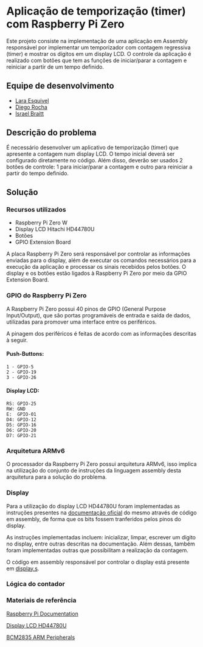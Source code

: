 # Aplicação de temporização (timer) com Raspberry Pi Zero

Este projeto consiste na implementação de uma aplicação em Assembly responsável por implementar um temporizador com contagem regressiva (timer) e mostrar os dígitos em um display LCD. O controle da aplicação é realizado com botões que tem as funções de iniciar/parar a contagem e reiniciar a partir de um tempo definido.

## Equipe de desenvolvimento
- [Lara Esquivel](github.com/laraesquivel)
- [Diego Rocha](github.com/Diego10Rocha)
- [Israel Braitt](github.com/israelbraitt)

## Descrição do problema
É necessário desenvolver um aplicativo de temporização (timer) que apresente a contagem num display LCD. O tempo inicial deverá ser configurado diretamente no código. Além disso, deverão ser usados 2 botões de controle: 1 para iniciar/parar a contagem e outro para reiniciar a partir do tempo definido.

## Solução
### Recursos utilizados
- Raspberry Pi Zero W
- Display LCD Hitachi HD44780U
- Botões
- GPIO Extension Board

A placa Raspberry Pi Zero será responsável por controlar as informações enviadas para o display, além de executar os comandos necessários para a execução da aplicação e processar os sinais recebidos pelos botões. O display e os botões estão ligados à Raspberry Pi Zero por meio da GPIO Extension Board.

### GPIO do Raspberry Pi Zero
A Raspberry Pi Zero possui 40 pinos de GPIO (General Purpose Input/Output), que são portas programáveis de entrada e saída de dados, utilizadas para promover uma interface entre os periféricos.

A pinagem dos periféricos é feitas de acordo com as informações descritas à seguir.

#### Push-Buttons:
   	1 - GPIO-5
	2 - GPIO-19
	3 - GPIO-26

#### Display LCD:
	RS: GPIO-25
	RW: GND
	E:  GPIO-01
	D4: GPIO-12
	D5: GPIO-16
	D6: GPIO-20
	D7: GPIO-21

### Arquitetura ARMv6
O processador da Raspberry Pi Zero possui arquitetura ARMv6, isso implica na utilização do conjunto de instruções da linguagem assembly desta arquitetura para a solução do problema.

### Display
Para a utilização do display LCD HD44780U foram implementadas as instruções presentes na [documentação oficial](https://www.google.com/url?sa=t&source=web&rct=j&url=https://www.sparkfun.com/datasheets/LCD/HD44780.pdf&ved=2ahUKEwjso46tlqn6AhVGL7kGHSe6BMEQFnoECGIQAQ&usg=AOvVaw076YT-P88DM3oFFvTDUv43) do mesmo através de código em assembly, de forma que os bits fossem tranferidos pelos pinos do display.

As instruções implementadas incluem: inicializar, limpar, escrever um dígito no display, entre outras descritas na documentação. Além dessas, também foram implementadas outras que possibilitam a realização da contagem.

O código em assembly responsável por controlar o display está presente em [display.s]().

### Lógica do contador

### Materiais de referência
[Raspberry Pi Documentation](https://www.raspberrypi.com/documentation/computers/raspberry-pi.html#raspberry-pi-zero-w)

[Display LCD HD44780U](https://www.google.com/url?sa=t&source=web&rct=j&url=https://www.sparkfun.com/datasheets/LCD/HD44780.pdf&ved=2ahUKEwjso46tlqn6AhVGL7kGHSe6BMEQFnoECGIQAQ&usg=AOvVaw076YT-P88DM3oFFvTDUv43)

[BCM2835 ARM Peripherals](https://www.raspberrypi.org/app/uploads/2012/02/BCM2835-ARM-Peripherals.pdf)

